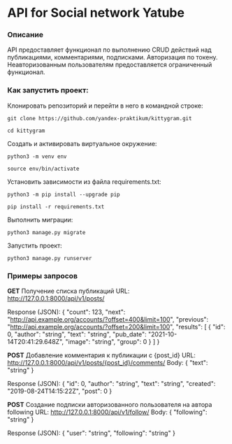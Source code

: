 # API for Social network Yatube
### Описание
API предоставляет функционал по выполнению CRUD действий над публикациями, комментариями, подписками.
Авторизация по токену. Неавторизованным пользователям предоставляется ограниченный функционал.

### Как запустить проект:

Клонировать репозиторий и перейти в него в командной строке:

```
git clone https://github.com/yandex-praktikum/kittygram.git
```

```
cd kittygram
```

Cоздать и активировать виртуальное окружение:

```
python3 -m venv env
```

```
source env/bin/activate
```

Установить зависимости из файла requirements.txt:

```
python3 -m pip install --upgrade pip
```

```
pip install -r requirements.txt
```

Выполнить миграции:

```
python3 manage.py migrate
```

Запустить проект:

```
python3 manage.py runserver
```
### Примеры запросов
**GET** Получение списка публикаций
URL: http://127.0.0.1:8000/api/v1/posts/

Response (JSON):
{
"count": 123,
"next": "http://api.example.org/accounts/?offset=400&limit=100",
"previous": "http://api.example.org/accounts/?offset=200&limit=100",
"results": [
  {
    "id": 0,
    "author": "string",
    "text": "string",
    "pub_date": "2021-10-14T20:41:29.648Z",
    "image": "string",
    "group": 0
  }
]
}

**POST** Добавление комментария к публикации с {post_id}
URL: http://127.0.0.1:8000/api/v1/posts/{post_id}/comments/
Body:
{
  "text": "string"
}

Response (JSON):
{
  "id": 0,
  "author": "string",
  "text": "string",
  "created": "2019-08-24T14:15:22Z",
  "post": 0
}

**POST** Создание подписки авторизованного пользователя на автора following
URL: http://127.0.0.1:8000/api/v1/follow/
Body:
{
  "following": "string"
}

Response (JSON):
{
"user": "string",
"following": "string"
}

